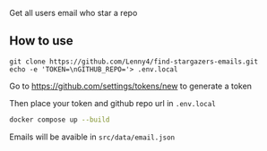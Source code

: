 Get all users email who star a repo

## How to use
```
git clone https://github.com/Lenny4/find-stargazers-emails.git
echo -e 'TOKEN=\nGITHUB_REPO='> .env.local
```

Go to https://github.com/settings/tokens/new to generate a token

Then place your token and github repo url in `.env.local`

```bash
docker compose up --build
```

Emails will be avaible in `src/data/email.json`
